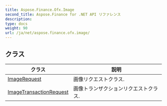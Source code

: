 ```yaml
---
title: Aspose.Finance.Ofx.Image
second_title: Aspose.Finance for .NET API リファレンス
description: 
type: docs
weight: 90
url: /ja/net/aspose.finance.ofx.image/
---
```



## クラス

| クラス | 説明 |
| --- | --- |
| [ImageRequest](./imagerequest/) | 画像リクエストクラス. |
| [ImageTransactionRequest](./imagetransactionrequest/) | 画像トランザクションリクエストクラス. |



